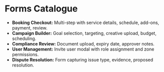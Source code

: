# Forms Catalogue

- **Booking Checkout:** Multi-step with service details, schedule, add-ons, payment, review.
- **Campaign Builder:** Goal selection, targeting, creative upload, budget, scheduling.
- **Compliance Review:** Document upload, expiry date, approver notes.
- **User Management:** Invite user modal with role assignment and zone permissions.
- **Dispute Resolution:** Form capturing issue type, evidence, proposed resolution.
